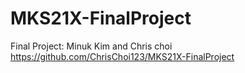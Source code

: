 # MKS21X-FinalProject
Final Project: Minuk Kim and Chris choi https://github.com/ChrisChoi123/MKS21X-FinalProject

